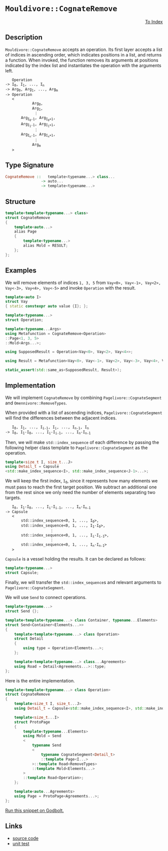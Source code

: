 <!-- Copyright 2024 Feng Mofan
SPDX-License-Identifier: Apache-2.0 -->

# `Mouldivore::CognateRemove`

<p style='text-align: right;'><a href="../../../facilities/metafunctions.md#mouldivore-cognate-remove">To Index</a></p>

## Description

`Mouldivore::CognateRemove` accepts an operation.
Its first layer accepts a list of indices in ascending order, which indicates positions in a list, and returns a function.
When invoked, the function removes its arguments at positions indicated by the index list and instantiates the operation with the arguments left.

<pre><code>   Operation
-> I<sub>0</sub>, I<sub>1</sub>, ..., I<sub>n</sub>
-> Arg<sub>0</sub>, Arg<sub>1</sub>, ..., Arg<sub>m</sub>
-> Operation
   <
            Arg<sub>0</sub>,
            Arg<sub>1</sub>,
             &vellip;
       Arg<sub>I<sub>0</sub>-1</sub>, Arg<sub>I<sub>0</sub>+1</sub>,
       Arg<sub>I<sub>1</sub>-1</sub>, Arg<sub>I<sub>1</sub>+1</sub>,
             &vellip;
       Arg<sub>I<sub>n</sub>-1</sub>, Arg<sub>I<sub>n</sub>+1</sub>,
             &vellip;
            Arg<sub>m</sub>
   ></code></pre>

## Type Signature

```Haskell
CognateRemove ::   template<typename...> class...
                -> auto...
                -> template<typename...>
```

## Structure

```C++
template<template<typename...> class>
struct CognateRemove
{
    template<auto...>
    alias Page
    {
        template<typename...>
        alias Mold = RESULT;
    };
};
```

## Examples

We will remove elements of indices `1, 3, 5` from `Vay<0>, Vay<-1>, Vay<2>, Vay<-3>, Vay<4>, Vay<-5>` and invoke `Operation` with the result.

```C++
template<auto I>
struct Vay
{ static constexpr auto value {I}; };

template<typename...>
struct Operation;

template<typename...Args>
using Metafunction = CognateRemove<Operation>
::Page<1, 3, 5>
::Mold<Args...>;

using SupposedResult = Operation<Vay<0>, Vay<2>, Vay<4>>;

using Result = Metafunction<Vay<0>, Vay<-1>, Vay<2>, Vay<-3>, Vay<4>, Vay<-5>>;

static_assert(std::same_as<SupposedResult, Result>);
```

## Implementation

We will implement `CognateRemove` by combining `Pagelivore::CognateSegment` and `Omennivore::RemoveTypes`.

When provided with a list of ascending indices, `Pagelivore::CognateSegment` will find the differences between the adjacent indices.

<pre><code>   I<sub>0</sub>, I<sub>1</sub>, ..., I<sub>i-1</sub>, I<sub>i</sub>, ..., I<sub>n-1</sub>, I<sub>n</sub>
-> I<sub>0</sub>, I<sub>1</sub>-I<sub>0</sub>, ..., I<sub>i</sub>-I<sub>i-1</sub>, ..., I<sub>n</sub>-I<sub>n-1</sub></code></pre>

Then, we will make `std::index_sequence` of each difference by passing the following helper class template to `Pagelivore::CognateSegment` as the operation.

```C++
template<size_t I, size_t...J>
using Detail_t = Capsule
<std::make_index_sequence<I>, std::make_index_sequence<J-1>...>;
```

We will keep the first index, <code>I<sub>0</sub></code>, since it represents how many elements we must pass to reach the first target position.
We subtract an additional one from the rest since we only need the number of elements separating two targets.

<pre><code>   I<sub>0</sub>, I<sub>1</sub>-I<sub>0</sub>, ..., I<sub>i</sub>-I<sub>i-1</sub>, ..., I<sub>n</sub>-I<sub>n-1</sub>
-> Capsule
   <
       std::index_sequence&lt;0, 1, ..., I<sub>0</sub>&gt;,
       std::index_sequence&lt;0, 1, ..., I<sub>1</sub>-I<sub>0</sub>&gt;,
                    &vellip;
       std::index_sequence&lt;0, 1, ..., I<sub>i</sub>-I<sub>i-1</sub>&gt;,
                    &vellip;
       std::index_sequence&lt;0, 1, ..., I<sub>n</sub>-I<sub>n-1</sub>&gt;
   ></code></pre>

`Capsule` is a vessel holding the results. It can be declared as follows:

```C++
template<typename...>
struct Capsule;
```

Finally, we will transfer the `std::index_sequence`s and relevant arguments to `Pagelivore::CognateSegment`.

We will use `Send` to connect operations.

```C++
template<typename...>
struct Send {};

template<template<typename...> class Container, typename...Elements>
struct Send<Container<Elements...>>
{
    template<template<typename...> class Operation>
    struct Detail
    {
        using type = Operation<Elements...>;
    };

    template<template<typename...> class...Agreements>
    using Road = Detail<Agreements...>::type;
};
```

Here is the entire implementation.

```C++
template<template<typename...> class Operation>
struct CognateRemove
{
    template<size_t I, size_t...J>
    using Detail_t = Capsule<std::make_index_sequence<I>, std::make_index_sequence<J-1>...>;

    template<size_t...I>
    struct ProtoPage
    {
        template<typename...Elements>
        using Mold = Send
        <
            typename Send
            <
                typename CognateSegment<Detail_t>
                ::template Page<I...>
            >::template Road<RemoveTypes>
            ::template Mold<Elements...>
        >
        ::template Road<Operation>;
    };

    template<auto...Agreements>
    using Page = ProtoPage<Agreements...>;
};
```

[Run this snippet on Godbolt.](https://godbolt.org/#z:OYLghAFBqd5QCxAYwPYBMCmBRdBLAF1QCcAaPECAMzwBtMA7AQwFtMQByARg9KtQYEAysib0QXACx8BBAKoBnTAAUAHpwAMvAFYTStJg1DIApACYAQuYukl9ZATwDKjdAGFUtAK4sGIAKwAzKSuADJ4DJgAcj4ARpjEIGYAbBqkAA6oCoRODB7evgHBmdmOAuGRMSzxiSlpdpgOuUIETMQE%2BT5%2BQbaY9mUMLW0EFdFxCUmptq3tnYU9CjMjEWPVE3UAlLaoXsTI7BzmgRHI3lgA1CaBbl6OtIQAnlfYJhoAgkcnZ5iX18iL6CwVGerw%2BZmODFOXguVzcBAe6UwAH0CMQmIQFCD3qCAPQAKgJePO2FUBFcADFiLJzoS8TjQWSWOkDGTYfDEcw2AA6HlYt6LYheBzE0kUqmCS4AdiskoAIlcrNj3ozmUxWdcVSzMGyEYxWJgeVznudTkwFApzh5BOjImRzuy9dyedh6GxBJjAi93gKhQQRWSGOhKbJYVbWitiLCXZg3QQFIaQZ7QSZpaDzun7THVeq4brOQaeVFMAB3aOxj1et4Z85ebJGc4AWU86F%2BsstshtCVhRdLrsYccNpGJffdCaTgUVHzlCuTyqzWrZ87V2uuTFuqDH2BNBnN5yEmAAjl5GPsh2uiIaAGptPBMWL0Cugn3CkkBoPigiw/dHk8rtzX4hb3vTB415cdKxTSdq01ZdYXPDceQsTBgAiBgImAR93mrWt0POZQmGAH4rjbb9j0hP8kJQhg0KMUCuSHACgIfTcZ2xacJ1nN58UJPDiEwGhVBpQl6TnJkFw1PN9SHbIAC9kU/JN3jQcj0j9ZQ%2BIE1t7UFFdJ1xWlLSYdIFC8eghIJES3hgnMHXzFjvVRX1DOM0zdM47iCXOAAlGNUAAN0wAAVXULVpSzrL/Wz9Xs/lHOFHyWH8oKQqlGV5Q4pUuIMiwzR%2BNxcvMukGSXHN4MNABJPlnz9BKkuCxEPTcAEQBACIsFUJElB/cjYXKljFKnKCMwitMM1hUbq3THEcXOAB1H5ayI1J1P4vBVF654E1Se1UHORgfASZdLlSYNBECtpCLjExUiNLDJvTFaBI2z1DVOghzuIS6FFICbJumuafnQKl0ntBAfkiUlzgug7BFuqt7vtSS2B%2Bu77qip0uRy5AAGsPq%2B36%2BWrRY1TwZATQERZMD8sQofXc48HQB5aAgDZfoAWmNfKXPoAnrl%2B6s3rxzABx5FH4furHcYu4W6N5l4Mo%2BVHMzE2CJI5aKeTeYA%2BJjftMPFms62ARtmy0rBTgdCAGaZ2EtZ18tNxZ1mFZTdK9NE7M/zKnlyrPddDQAKSquKat8gL6pA2FmtawNMA6rqyP2XrN2kgh0Batq486w9E7/AP%2Bog1MlZGpXxqV6t/vmw2lo0R61ue7Ato0Ha9oYA60TJY6NEF6Wrpu/mMzr9brkql6eR7z6ZbFhHzkrwHgdB8G479aHYzhmf0cwaeEbn6uu6H2Eg7Ho1tqIc5gF2phkCpXcCDB858GJnry4zf74gIYtMEYe1i12mYvvXgjA%2B1wj6Nx5A2Bm6B6BCzjNve6u8gaoBBnfJekNV79kAWjJGW8B7pk3oaSWMDMSlwGkTVojgybKUptTWgtMz7W2ZqzJWHNPTORMjzEhbhcHnAngA0W3CIGAmgb3OicDJqEJEQmEh8t3YGxGmrR0BYuR2y/uWQmGYcL1ibLQFsxEH6NFoJbBhtttaqL1o7DYzs9LsVkR5IkPlkC7GyAFQyShCrhRKl7f2Ps/YXh5AHIc%2BCeQAHkUHEFIr%2BfW1VvJh2Sg1KOacM6x3jjnX8ycwLYFTunGO7Vs7dSTiAlO5xQlg3Cak8issBqQV%2BiXA2ZcDYVxmlXRa%2B8NL1xHptXkp9dr7TYB3GuvCZbXQ0JgyawC3CjzAVyQZsDuEIIXig84EMV6fRhgQUZ0FsFiMaQDPewzxmgKbi3C%2BUNr5ZAtIsx%2BrRn4NNfjNd%2Bn9v4fz/pI7hBzOlckEVAoKIjtl3N2Yg5B99llQ1WWvbhm8/l4OwQQq%2BUtJ5XWkb9YmFDyYMGoTTeC9NGaMPZsaV8YoQycIhdgmJiVw4hVhCUhIESKkxRni1CKJsdGwgkQiyplZqzqPTIyzxzL0C8y4S/dMMzRECMgcI9lUi6njlkdBTxOp1YYxUbrd03LDa4W0bowIbZzaGN1FbHFJj7bmIyU7ViU43buQMvVUmYhlBIPccVFWpVvFGgGtEoQCBbgEB5i7D24l8puuDoKYUtrRC0AdSDapNjOLyKDWfckeBiCLBDU5cN9qkGwiTSmhShchrpk0cbB0WkvU%2Br9Vw2VyZY2ZXjVinNixfG7X3MpAVHqQ7nAzZGrN1wG0ECHC2gQbb82/SLYjREpbvUEF9X%2BPtiZrFWtrQq1cdM%2B1Nr3I0IdTbDTUpTWmsNCI7XdvSNm5NjaN2tqHLujl1aC0avrA6XmbYCWBjeoqxRnbD0RqjVSsJHLGW6nVbyl1Px8KEVPbmgdm7AzzurYuxWWUeL7kDE6gNqtcxKqUfuv0yHdGphrQh%2BNRGYUZO3GaC0YZOx2iCVyMsetsMbpg9cSjEYowjhFu6%2BWI7i7LrhLxmjxpTS7mCYiDuuR1XRNlMLdEtACZF1uYWo246iI6uKaJkmAg2Oqo47B0uBGan8f4yRzjZHzSGhVWo0hGilNeVQEwbVbYpPhlk9cCzprOMAcRBa123m0M2V497EzQmLS0tPHQhCXJGJ3gfAx3DX5ykFP/DeaLIEC63oMyBxcmWV1%2BKCzuC0InDoDAkx2pzMm5N3uwkpktejCtic09cKLwEb0Ky5fpnj2W%2BOdcC4J/L5nTHaf1lV3CXkZNaTK3QY1ZjRwZM825Ni8H9I8Q8MAZgZJ9zAFjKhqyhnuvBtYcFtTRXxPttDX6Fba3MAbdjOljrnso54Dkiic4vtziyXkoHErZ3zgTdk3pyrw1ePvZRIaAA0uq6sfEjzJpAucCACYUjmGSBAUHvw3DnADpY7hY6AASkDGDPdq%2Bp4rI8hwBzZqD/qd6fP%2BrkQFt1bm1VWcU7hMDKmSKuHffmT96Qj0/tcwNh2s2QCPuZ%2BcYDntvLleuL9qbg3NwS61OcPHgICd5t81xGa5VAyk1h6IBgUNaAKF2vEc46RyOYBbGO4Z0dM4pPydqfud3A2by%2B05FXWADcxsW879DwO/Svf959sX0SPeMASdku3eTc69TJ2l/7EKgePY%2BzycHYvIc5xhxaeHvJEcpBR2jjHWPhX3uNr9wnqm6saYYLHjHFOqecRnmOmrqm4sKO512/nEy4/C9F5yhGiujqjcmzL6TdAUS6bqe1unnWaOM6umLsdWqtJh5rwLk1M2PMi8Ay7afdj2yreXLVFxYVnX3Y1EZzDm5TMFeJydys0SLtH9ibdmf5%2BmrJ%2Be4Hz/6z/HqrHeXn6HolzOwn%2BNHCwEwNjMiFHgnGkh0p6Fki1BAVAUiDAQlnnGzFwB8pPhlu/kHj7G7sKOpKgEQGzhVonrPsZnRkzv3vdEvqbHonFiXvUjPJsphoxgKiXlynzFwQjJvAfpdtdv2LCIARDqwTyiLnymQSPPSuIb8NgIPp3LZvZrCMfnEpHOngPpISBvylpkLpxtwmIRIUysoW2m4FXiTjInJj7m/oGoFvPkNtZqzgROzrxCQagNIW4A4Q3gthrnYrSAERZEtp5IFCBHGNtv4YEafplJ8JCN8GjrcHQI8HyGfnYXTJMk%2BB2k2AwO4QwE8GxBYG9uQqTGipTKoOkMQOFucDQseKlJVDYlKDYcRlfhkpkd9hYSdrIs0YouZp9PrEvtJlQF4JCAMFpE/mSGoVSnfg1pWC1J4VwEOMEOcP4HyC1FqrbH0T4QhmOkIF4OkCUJbj5OwkAZXtMWvm4NkbkU8NcBoM8EOJcUQHkbCGYHcSbDkY8dcW4JIImFYZlGOkcaZCcW2A2IMcMU0A1hcQIFcbCLcQgW8dCdcJga8Q8QIJ8S8XCSiU8YiYEMiVCR8bCN8RiXiaibCGzCseBBriiqTEiBbu0BANHAoPqDSY1LsfsVkIcSBICUOACYYs8FYhwFsLQJwP4LwH4BwFoKQKgJwFwpYNYG9jsHsEROCDwKQAQJoAKVsNjAEGYFyJKGYJIAABwGn%2BAaAACc/gZgGgyQBpwQQpHAkgvALAEgGgaQYpEpUpHAvACgIAaQap4pAppAcAsAMAiAIAOwBA6Qtw5AlAaATIdACQUQ%2BonAqgBpyQbMyQkg58yAZMUgXIZgvAluhAJADMeg/AggIgYg7AUgMgggigKg6g/ppAugCxxYaI6QnAPAgpwpop6pkpnAwStwkZfoqAVA5wKZaZGZWZOZkgeZcOHgcZ9AlRRwXAGwvAfpWgWwEASAsZvOi50ZEAO58ZiQwAUgZgfAdAZIKalAsQvZsQEQbQDwHZvAd5zAxADwwSsQ2gjQfpKpsZsYwSDAtAj5jZWAsQXgwA%2BUtARuT5pAWAEBRg4gIFMOTQAU3pjZccjQtwBwKpEQZIdpEp9wsQaIb5HgWAvZqIeATp3AvAAUxAsQ7JUm8FwA9wRg6pWwVABgGEl4eAJYhWYpKpZZwgEaVZ0ggldZagvZzZ%2Bghgxg1g1g%2BgeAsQ3pkAWwSCAwaFbMAIxEpgsplglpvASUxAgEWAylLMvQ/QuQLggYcwfgCxYQKwVQNQegJQOQAgNlzlWQrlDAowjlEwCxDQ4JgwSw7l/lfQ35zQSwPl4wiQ/lwVngXQegxM7QUVawMVWwxuuw%2BwEgXZHAIppAbpBlnAY5qZ6ZmZwA2Z5wuZZgcOuARZS5ypq5qpbFWwYM9mEwZlWpkggQXIppgQkokgGgkg%2BpqQGg/gyQpp%2BgnADppATpgQXAXIyQXA1pppBpS1/gkgXA/gvVyQ%2BVvZHpXpPpTV/pm5IZW5YZg5UZFAB5qAC5CZSZHAbQLAfkkobMTAZG9YXAppXI81EphZRAxlpZsgFZ4g1ZYlSgEljZugZ5rZRkT5OVeVBVfZHAA5EZtw5wI5oKT1L1b1poH1X1P1c5N1u5CQlw4IZgjV65AZZ1h5e5V1NNEwj1z1bMuNJ5ppXAaQNAhiCQ3pEAN5jZL5D5MFAtb5H5X5DgMFf5/YAFQFvZoF4FkF0F1FsFMYMliFEp%2BAfEKFIEvZGFjiZIMFuFfQvZhFxFDwpFBwEpFFVFKptF9FSgjFqt6EbFfAnFCg3FvFHIMFglwNIlNZ8g4NDZEpUN0lrFOlVglgClSl8AqlqkuQGlWlOqYd1g%2BlkptFxl2tKl5l4VzgEArgIVIQgYKVTlCxLlAw%2BdpduQRdflWdgVQwsw8VhQoVFlAgddywlQ0ViVcVBQtl0wwwVdaV2wmVVZ8NPZjZHpmNTNONBgeN31XIzcEAtV/1pNc1FNzVpArVWAiQZldp01s1X1g1koW1kokogQQ1kgGZCxiN%2B1tgh1lNJ18AZ14ZQ5%2B59NxAiZbAnAj1k5LACgfkZMfkn1XIWoiwBZ%2BA/1JZCx3twlEgolsg4lgdOgIAwQMN7Z1FI9u1Y9/ZF1w5o5X9mZP9f91RgDwDfoEA85xN9VgQgQq9x1gZ25RNR5L9DDi5IAf9%2BxSIADppSIJDNJxALAGZ55XNV5vNt595b5QtYj75n535EtN1/5gFwF6tmAYFEFYgitKpcFqtFtvAGt4VqFOtqgmF%2BtStht%2BFvAJtD55t5FgE1tNFCQdtmADtCFTttDHFBEbtPFxYfFXtQN0DoNcDAdklSDIdslulNghFplMd6lnAOIzUSdel7padDMGdZlAVAwVl7gDdPd9l7dqVHlpQuQ5dnlAw/diVYVtdXdCVTd2dQVfdDlHdsVww%2BdSVbdqwxd6VCpWVK5k1uVo97pRVeD5wBD/9xDy4iwNVYDJAy9K5a5a9G97VOVu9SQX1VD/gJpG1LpVDko1pGD/TnpN9vpa9nVkoeZh9XAUgppB9vVXAkoPTgQfThV%2Bzd9OV%2BZuzjzszx1WwtF2QzgkgQAA%3D%3D%3D)

## Links

- [source code](../../../../conceptrodon/descend/descend/mouldivore/cognate_remove.hpp)
- [unit test](../../../../tests/unit/metafunctions/mouldivore/cognate_remove.test.hpp)
